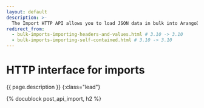 ```yaml
---
layout: default
description: >-
  The Import HTTP API allows you to load JSON data in bulk into ArangoDB
redirect_from:
  - bulk-imports-importing-headers-and-values.html # 3.10 -> 3.10
  - bulk-imports-importing-self-contained.html # 3.10 -> 3.10
---
```

# HTTP interface for imports

{{ page.description }}
{:class="lead"}

{% docublock post_api_import, h2 %}
